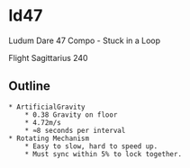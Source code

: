 # ld47

Ludum Dare 47 Compo - Stuck in a Loop

Flight Sagittarius 240

## Outline
    * ArtificialGravity
        * 0.38 Gravity on floor
        * 4.72m/s
        * ≈8 seconds per interval
    * Rotating Mechanism
        * Easy to slow, hard to speed up.
        * Must sync within 5% to lock together.